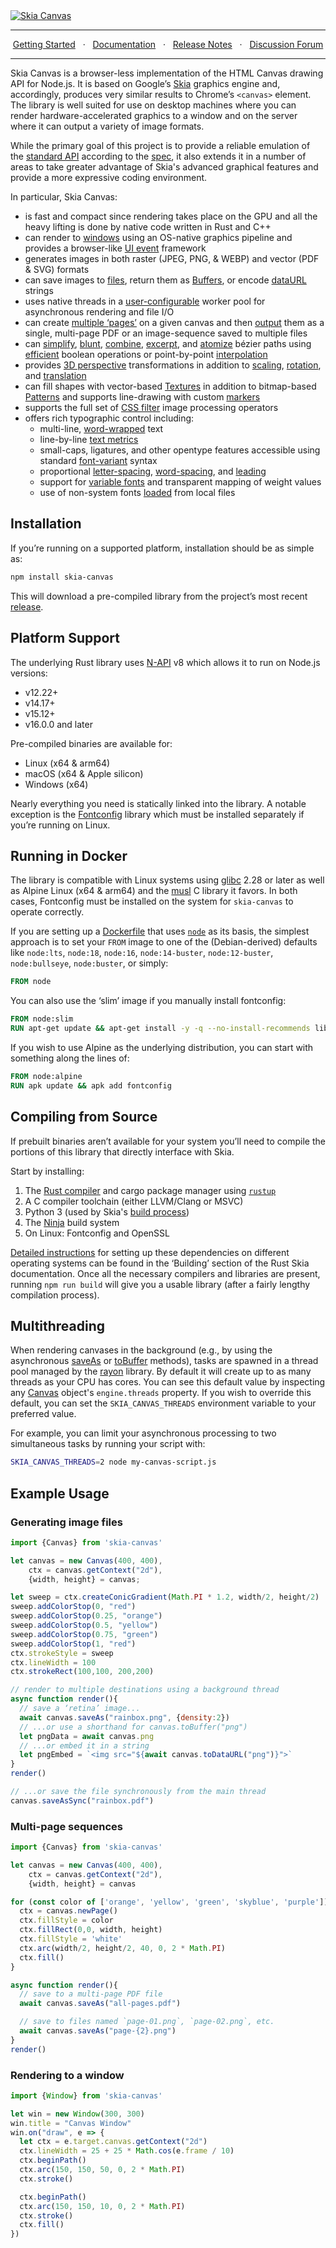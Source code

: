 <a href="https://skia-canvas.org">

<picture>
  <source media="(prefers-color-scheme: dark)" srcset="docs/assets/hero-dark@2x.png">
  <img alt="Skia Canvas" src="docs/assets/hero@2x.png">
</picture>

</a>

---

<div align="center">
  <a href="http://skia-canvas.org/getting-started">Getting Started</a> <span>&nbsp;&nbsp;·&nbsp;&nbsp;</span>
  <a href="http://skia-canvas.org/api">Documentation</a> <span>&nbsp;&nbsp;·&nbsp;&nbsp;</span>
  <a href="http://skia-canvas.org/releases">Release Notes</a>  <span>&nbsp;&nbsp;·&nbsp;&nbsp;</span>
  <a href="https://github.com/samizdatco/skia-canvas/discussions">Discussion Forum</a>
</div>

---



Skia Canvas is a browser-less implementation of the HTML Canvas drawing API for Node.js. It is based on Google’s [Skia](https://skia.org) graphics engine and, accordingly, produces very similar results to Chrome’s `<canvas>` element. The library is well suited for use on desktop machines where you can render hardware-accelerated graphics to a window and on the server where it can output a variety of image formats.

While the primary goal of this project is to provide a reliable emulation of the [standard API](https://developer.mozilla.org/en-US/docs/Web/API/Canvas_API) according to the [spec](https://html.spec.whatwg.org/multipage/canvas.html), it also extends it in a number of areas to take greater advantage of Skia's advanced graphical features and provide a more expressive coding environment.

In particular, Skia Canvas:

  - is fast and compact since rendering takes place on the GPU and all the heavy lifting is done by native code written in Rust and C++
  - can render to [windows][window] using an OS-native graphics pipeline and provides a browser-like [UI event][win_bind] framework
  - generates images in both raster (JPEG, PNG, & WEBP) and vector (PDF & SVG) formats
  - can save images to [files][saveAs], return them as [Buffers][toBuffer], or encode [dataURL][toDataURL_ext] strings
  - uses native threads in a [user-configurable][multithreading] worker pool for asynchronous rendering and file I/O
  - can create [multiple ‘pages’][newPage] on a given canvas and then [output][saveAs] them as a single, multi-page PDF or an image-sequence saved to multiple files
  - can [simplify][p2d_simplify], [blunt][p2d_round], [combine][bool-ops], [excerpt][p2d_trim], and [atomize][p2d_points] bézier paths using [efficient](https://www.youtube.com/watch?v=OmfliNQsk88) boolean operations or point-by-point [interpolation][p2d_interpolate]
  - provides [3D perspective][createProjection()] transformations in addition to [scaling][scale()], [rotation][rotate()], and [translation][translate()]
  - can fill shapes with vector-based [Textures][createTexture()] in addition to bitmap-based [Patterns][createPattern()] and supports line-drawing with custom [markers][lineDashMarker]
  - supports the full set of [CSS filter][filter] image processing operators
  - offers rich typographic control including:
    - multi-line, [word-wrapped][textwrap] text
    - line-by-line [text metrics][c2d_measuretext]
    - small-caps, ligatures, and other opentype features accessible using standard [font-variant][fontvariant] syntax
    - proportional [letter-spacing][letterSpacing], [word-spacing][wordSpacing], and [leading][c2d_font]
    - support for [variable fonts][VariableFonts] and transparent mapping of weight values
    - use of non-system fonts [loaded][fontlibrary-use] from local files



## Installation

If you’re running on a supported platform, installation should be as simple as:
```bash
npm install skia-canvas
```

This will download a pre-compiled library from the project’s most recent [release](https://github.com/samizdatco/skia-canvas/releases).

## Platform Support

The underlying Rust library uses [N-API][node_napi] v8 which allows it to run on Node.js versions:
  - v12.22+
  - v14.17+
  - v15.12+
  - v16.0.0 and later

Pre-compiled binaries are available for:

  - Linux (x64 & arm64)
  - macOS (x64 & Apple silicon)
  - Windows (x64)

Nearly everything you need is statically linked into the library. A notable exception is the [Fontconfig](https://www.freedesktop.org/wiki/Software/fontconfig/) library which must be installed separately if you’re running on Linux.

## Running in Docker

The library is compatible with Linux systems using [glibc](https://www.gnu.org/software/libc/) 2.28 or later as well as Alpine Linux (x64 & arm64) and the [musl](https://musl.libc.org) C library it favors. In both cases, Fontconfig must be installed on the system for `skia-canvas` to operate correctly.

If you are setting up a [Dockerfile](https://nodejs.org/en/docs/guides/nodejs-docker-webapp/) that uses [`node`](https://hub.docker.com/_/node) as its basis, the simplest approach is to set your `FROM` image to one of the (Debian-derived) defaults like `node:lts`, `node:18`, `node:16`, `node:14-buster`, `node:12-buster`, `node:bullseye`, `node:buster`, or simply:
```dockerfile
FROM node
```

You can also use the ‘slim’ image if you manually install fontconfig:

```dockerfile
FROM node:slim
RUN apt-get update && apt-get install -y -q --no-install-recommends libfontconfig1
```

If you wish to use Alpine as the underlying distribution, you can start with something along the lines of:

```dockerfile
FROM node:alpine
RUN apk update && apk add fontconfig
```

## Compiling from Source

If prebuilt binaries aren’t available for your system you’ll need to compile the portions of this library that directly interface with Skia.

Start by installing:

  1. The [Rust compiler](https://www.rust-lang.org/tools/install) and cargo package manager using [`rustup`](https://rust-lang.github.io/rustup/)
  2. A C compiler toolchain (either LLVM/Clang or MSVC)
  4. Python 3 (used by Skia's [build process](https://skia.org/docs/user/build/))
  3. The [Ninja](https://ninja-build.org) build system
  5. On Linux: Fontconfig and OpenSSL

[Detailed instructions](https://github.com/rust-skia/rust-skia#building) for setting up these dependencies on different operating systems can be found in the ‘Building’ section of the Rust Skia documentation. Once all the necessary compilers and libraries are present, running `npm run build` will give you a usable library (after a fairly lengthy compilation process).

## Multithreading

When rendering canvases in the background (e.g., by using the asynchronous [saveAs][saveAs] or [toBuffer][toBuffer] methods), tasks are spawned in a thread pool managed by the [rayon][rayon] library. By default it will create up to as many threads as your CPU has cores. You can see this default value by inspecting any [Canvas][canvas] object's `engine.threads` property. If you wish to override this default, you can set the `SKIA_CANVAS_THREADS` environment variable to your preferred value.

For example, you can limit your asynchronous processing to two simultaneous tasks by running your script with:
```bash
SKIA_CANVAS_THREADS=2 node my-canvas-script.js
```



## Example Usage

### Generating image files

```js
import {Canvas} from 'skia-canvas'

let canvas = new Canvas(400, 400),
    ctx = canvas.getContext("2d"),
    {width, height} = canvas;

let sweep = ctx.createConicGradient(Math.PI * 1.2, width/2, height/2)
sweep.addColorStop(0, "red")
sweep.addColorStop(0.25, "orange")
sweep.addColorStop(0.5, "yellow")
sweep.addColorStop(0.75, "green")
sweep.addColorStop(1, "red")
ctx.strokeStyle = sweep
ctx.lineWidth = 100
ctx.strokeRect(100,100, 200,200)

// render to multiple destinations using a background thread
async function render(){
  // save a ‘retina’ image...
  await canvas.saveAs("rainbox.png", {density:2})
  // ...or use a shorthand for canvas.toBuffer("png")
  let pngData = await canvas.png
  // ...or embed it in a string
  let pngEmbed = `<img src="${await canvas.toDataURL("png")}">`
}
render()

// ...or save the file synchronously from the main thread
canvas.saveAsSync("rainbox.pdf")
```

### Multi-page sequences

```js
import {Canvas} from 'skia-canvas'

let canvas = new Canvas(400, 400),
    ctx = canvas.getContext("2d"),
    {width, height} = canvas

for (const color of ['orange', 'yellow', 'green', 'skyblue', 'purple']){
  ctx = canvas.newPage()
  ctx.fillStyle = color
  ctx.fillRect(0,0, width, height)
  ctx.fillStyle = 'white'
  ctx.arc(width/2, height/2, 40, 0, 2 * Math.PI)
  ctx.fill()
}

async function render(){
  // save to a multi-page PDF file
  await canvas.saveAs("all-pages.pdf")

  // save to files named `page-01.png`, `page-02.png`, etc.
  await canvas.saveAs("page-{2}.png")
}
render()
```

### Rendering to a window

```js
import {Window} from 'skia-canvas'

let win = new Window(300, 300)
win.title = "Canvas Window"
win.on("draw", e => {
  let ctx = e.target.canvas.getContext("2d")
  ctx.lineWidth = 25 + 25 * Math.cos(e.frame / 10)
  ctx.beginPath()
  ctx.arc(150, 150, 50, 0, 2 * Math.PI)
  ctx.stroke()

  ctx.beginPath()
  ctx.arc(150, 150, 10, 0, 2 * Math.PI)
  ctx.stroke()
  ctx.fill()
})
```

[bool-ops]: https://skia-canvas.org/api/path2d#complement-difference-intersect-union-and-xor
[c2d_font]: https://skia-canvas.org/api/context#font
[c2d_measuretext]: https://skia-canvas.org/api/context#measuretext
[canvas]: https://skia-canvas.org/api/canvas
[createProjection()]: https://skia-canvas.org/api/context#createprojection
[createTexture()]: https://skia-canvas.org/api/context#createtexture
[fontlibrary-use]: https://skia-canvas.org/api/font-library#use
[fontvariant]: https://skia-canvas.org/api/context#fontvariant
[lineDashMarker]: https://skia-canvas.org/api/context#linedashmarker
[newPage]: https://skia-canvas.org/api/canvas#newpage
[p2d_interpolate]: https://skia-canvas.org/api/path2d#interpolate
[p2d_points]: https://skia-canvas.org/api/path2d#points
[p2d_round]: https://skia-canvas.org/api/path2d#round
[p2d_simplify]: https://skia-canvas.org/api/path2d#simplify
[p2d_trim]: https://skia-canvas.org/api/path2d#trim
[saveAs]: https://skia-canvas.org/api/canvas#saveas
[textwrap]: https://skia-canvas.org/api/context#textwrap
[toBuffer]: https://skia-canvas.org/api/canvas#tobuffer
[toDataURL_ext]: https://skia-canvas.org/api/canvas#todataurl
[win_bind]: https://skia-canvas.org/api/window#on--off--once
[window]: https://skia-canvas.org/api/window
[multithreading]: https://skia-canvas.org/getting-started#multithreading
[node_napi]: https://nodejs.org/api/n-api.html#node-api-version-matrix
[rayon]: https://crates.io/crates/rayon
[VariableFonts]: https://developer.mozilla.org/en-US/docs/Web/CSS/CSS_Fonts/Variable_Fonts_Guide
[filter]: https://developer.mozilla.org/en-US/docs/Web/API/CanvasRenderingContext2D/filter
[letterSpacing]: https://developer.mozilla.org/en-US/docs/Web/API/CanvasRenderingContext2D/letterSpacing
[wordSpacing]: https://developer.mozilla.org/en-US/docs/Web/API/CanvasRenderingContext2D/wordSpacing
[createPattern()]: https://developer.mozilla.org/en-US/docs/Web/API/CanvasRenderingContext2D/createPattern
[rotate()]: https://developer.mozilla.org/en-US/docs/Web/API/CanvasRenderingContext2D/rotate
[scale()]: https://developer.mozilla.org/en-US/docs/Web/API/CanvasRenderingContext2D/scale
[translate()]: https://developer.mozilla.org/en-US/docs/Web/API/CanvasRenderingContext2D/translate
